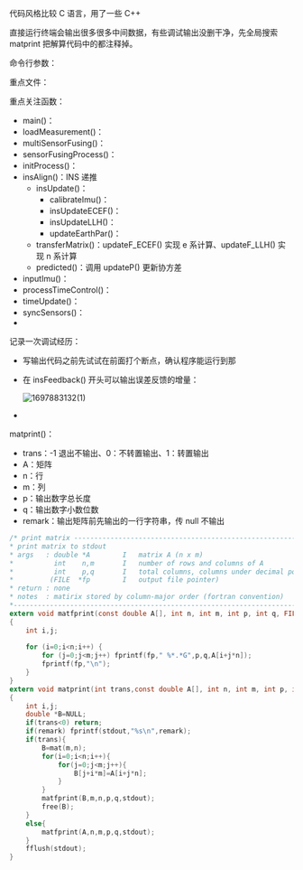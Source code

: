 



代码风格比较 C 语言，用了一些 C++ 



直接运行终端会输出很多很多中间数据，有些调试输出没删干净，先全局搜索 matprint 把解算代码中的都注释掉。



命令行参数：



重点文件：







重点关注函数：

* main()：
* loadMeasurement()：
* multiSensorFusing()：
* sensorFusingProcess()：
* initProcess()：
* insAlign()：INS 递推
  * insUpdate()：
    * calibrateImu()：
    * insUpdateECEF()：
    * insUpdateLLH()：
    * updateEarthPar()：
  * transferMatrix()：updateF_ECEF() 实现 e 系计算、updateF_LLH() 实现 n 系计算
  * predicted()：调用 updateP() 更新协方差
* inputImu()：
* processTimeControl()：
* timeUpdate()：
* syncSensors()：
* 





记录一次调试经历：

* 写输出代码之前先试试在前面打个断点，确认程序能运行到那

* 在 insFeedback() 开头可以输出误差反馈的增量：

  ![1697883132(1)](https://pic-bed-1316053657.cos.ap-nanjing.myqcloud.com/img/1697883132(1).png)

* 





matprint()：

* trans：-1 退出不输出、0：不转置输出、1：转置输出
* A：矩阵
* n：行
* m：列
* p：输出数字总长度
* q：输出数字小数位数
* remark：输出矩阵前先输出的一行字符串，传 null 不输出

```c
/* print matrix ----------------------------------------------------------------
* print matrix to stdout
* args   : double *A        I   matrix A (n x m)
*          int    n,m       I   number of rows and columns of A
*          int    p,q       I   total columns, columns under decimal point
*         (FILE  *fp        I   output file pointer)
* return : none
* notes  : matirix stored by column-major order (fortran convention)
*-----------------------------------------------------------------------------*/
extern void matfprint(const double A[], int n, int m, int p, int q, FILE *fp)
{
    int i,j;
    
    for (i=0;i<n;i++) {
        for (j=0;j<m;j++) fprintf(fp," %*.*G",p,q,A[i+j*n]);
        fprintf(fp,"\n");
    }
}
extern void matprint(int trans,const double A[], int n, int m, int p, int q,const char *remark)
{
    int i,j;
    double *B=NULL;
    if(trans<0) return;
    if(remark) fprintf(stdout,"%s\n",remark);
    if(trans){
        B=mat(m,n);
        for(i=0;i<n;i++){
            for(j=0;j<m;j++){
                B[j+i*m]=A[i+j*n];
            }
        }
        matfprint(B,m,n,p,q,stdout);
        free(B);
    }
    else{
        matfprint(A,n,m,p,q,stdout);
    }
    fflush(stdout);
}
```









